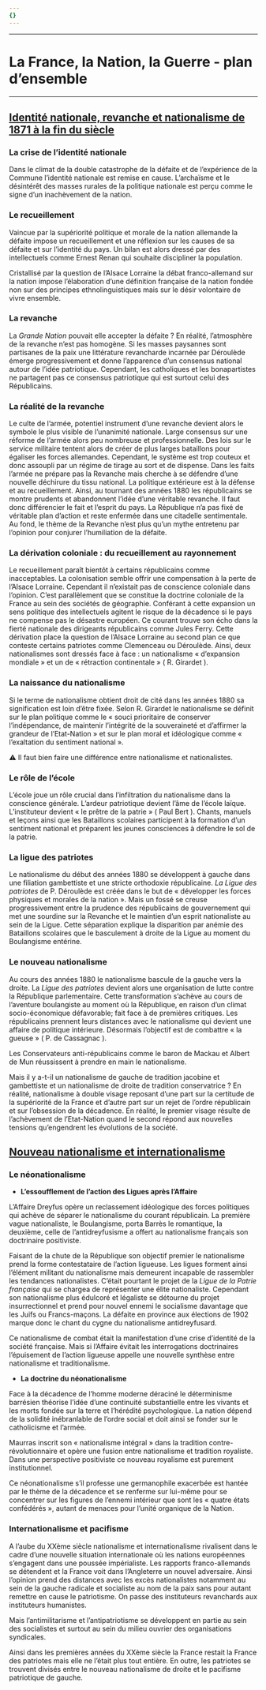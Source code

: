 ```yaml
---
{}
---
```

***
# La France, la Nation, la Guerre - plan d’ensemble
***
## <u>Identité nationale, revanche et nationalisme de 1871 à la fin du siècle</u>

### La crise de l’identité nationale 

Dans le climat de la double catastrophe de la défaite et de l’expérience de la Commune l’identité nationale est remise en cause. L’archaïsme et le désintérêt des masses rurales de la politique nationale est perçu comme le signe d’un inachèvement de la nation.

### Le recueillement 

Vaincue par la supériorité politique et morale de la nation allemande la défaite impose un recueillement et une réflexion sur les causes de sa défaite et sur l’identité du pays. Un bilan est alors dressé par des intellectuels comme Ernest Renan qui souhaite discipliner la population.

Cristallisé par la question de l’Alsace Lorraine la débat franco-allemand sur la nation impose l’élaboration d’une définition française de la nation fondée non sur des principes ethnolinguistiques mais sur le désir volontaire de vivre ensemble.

### La revanche 

La *Grande Nation* pouvait elle accepter la défaite ? En réalité, l’atmosphère de la revanche n’est pas homogène. Si les masses paysannes sont partisanes de la paix une littérature revancharde incarnée par Déroulède émerge progressivement et donne l’apparence d’un consensus national autour de l’idée patriotique. Cependant, les catholiques et les bonapartistes ne partagent pas ce consensus patriotique qui est surtout celui des Républicains.

### La réalité de la revanche 

Le culte de l’armée, potentiel instrument d’une revanche devient alors le symbole le plus visible de l’unanimité nationale. Large consensus sur une réforme de l’armée alors peu nombreuse et professionnelle. Des lois sur le service militaire tentent alors de créer de plus larges bataillons pour égaliser les forces allemandes. Cependant, le système est trop couteux et donc assoupli par un régime de tirage au sort et de dispense. 
Dans les faits l’armée ne prépare pas la Revanche mais cherche à se défendre d’une nouvelle déchirure du tissu national. La politique extérieure est à la défense et au recueillement. Ainsi, au tournant des années 1880 les républicains se montre prudents et abandonnent l’idée d’une véritable revanche.
Il faut donc différencier le fait et l’esprit du pays. La République n’a pas fixé de véritable plan d’action et reste enfermée dans une citadelle sentimentale. Au fond, le thème de la Revanche n’est plus qu’un mythe entretenu par l’opinion pour conjurer l’humiliation de la défaite.

### La dérivation coloniale : du recueillement au rayonnement 

Le recueillement paraît bientôt à certains républicains comme inacceptables. La colonisation semble offrir une compensation à la perte de l’Alsace Lorraine. Cependant il n’existait pas de conscience coloniale dans l’opinion. C’est parallèlement que se constitue la doctrine coloniale de la France au sein des sociétés de géographie. Conférant à cette expansion un sens politique des intellectuels agitent le risque de la décadence si le pays ne compense pas le désastre européen. 
Ce courant trouve son écho dans la fierté nationale des dirigeants républicains comme Jules Ferry. Cette dérivation place la question de l’Alsace Lorraine au second plan ce que conteste certains patriotes comme Clemenceau ou Déroulède.
Ainsi, deux nationalismes sont dressés face à face : un nationalisme « d’expansion mondiale » et un de « rétraction continentale » ( R. Girardet ).

### La naissance du nationalisme 

Si le terme de nationalisme obtient droit de cité dans les années 1880 sa signification est loin d’être fixée. Selon R. Girardet le nationalisme se définit sur le plan politique comme le « souci prioritaire de conserver l’indépendance, de maintenir l’intégrité de la souveraineté et d’affirmer la grandeur de l’Etat-Nation » et sur le plan moral et idéologique comme « l’exaltation du sentiment national ». 

⚠ Il faut bien faire une différence entre nationalisme et nationalistes. 

### Le rôle de l’école 

L’école joue un rôle crucial dans l’infiltration du nationalisme dans la conscience générale. L’ardeur patriotique devient l’âme de l’école laïque. L’instituteur devient « le prêtre de la patrie » ( Paul Bert ). Chants, manuels et leçons ainsi que les Bataillons scolaires participent à la formation d’un sentiment national et préparent les jeunes consciences à défendre le sol de la patrie. 

### La ligue des patriotes 

Le nationalisme du début des années 1880 se développent à gauche dans une filiation gambettiste et une stricte orthodoxie républicaine. *La Ligue des patriotes* de P. Déroulède est créée dans le but de « développer les forces physiques et morales de la nation ». 
Mais un fossé se creuse progressivement entre la prudence des républicains de gouvernement qui met une sourdine sur la Revanche et le maintien d’un esprit nationaliste au sein de la Ligue. Cette séparation explique la disparition par anémie des Bataillons scolaires que le basculement à droite de la Ligue au moment du Boulangisme entérine.

### Le nouveau nationalisme 

Au cours des années 1880 le nationalisme bascule de la gauche vers la droite. La *Ligue des patriotes* devient  alors une organisation de lutte contre la République parlementaire. Cette transformation s’achève au cours de l’aventure boulangiste au moment où la République, en raison d’un climat socio-économique défavorable; fait face à de premières critiques. Les républicains prennent leurs distances avec le nationalisme qui devient une affaire de politique intérieure. Désormais l’objectif est de combattre « la gueuse » ( P. de Cassagnac ).

Les Conservateurs anti-républicains comme le baron de Mackau et Albert de Mun réussissent à prendre en main le nationalisme. 

Mais il y a-t-il un nationalisme de gauche de tradition jacobine et gambettiste et un nationalisme de droite de tradition conservatrice ? En réalité, nationalisme à double visage reposant d’une part sur la certitude de la supériorité de la France et d’autre part sur un rejet de l’ordre républicain et sur l’obsession de la décadence. En réalité, le premier visage résulte de l’achèvement de l’Etat-Nation quand le second répond aux nouvelles tensions qu’engendrent les évolutions de la société.

## <u>Nouveau nationalisme et internationalisme</u>

### Le néonationalisme 

- **L’essoufflement de l’action des Ligues après l’Affaire** 

 L’Affaire Dreyfus opère un reclassement idéologique des forces politiques qui achève de séparer le nationalisme du courant républicain. La première vague nationaliste, le Boulangisme, porta Barrès le romantique, la deuxième, celle de l’antidreyfusisme a offert au nationalisme français son doctrinaire positiviste.  
 
 Faisant de la chute de la République son objectif premier le nationalisme prend la forme contestataire de l’action ligueuse. Les ligues forment ainsi l’élément militant du nationalisme mais demeurent incapable de rassembler les tendances nationalistes. C’était pourtant le projet de la *Ligue de la Patrie française* qui se chargea de représenter une élite nationaliste. Cependant son nationalisme plus édulcoré et légaliste se détourne du projet insurrectionnel et prend pour nouvel ennemi le socialisme davantage que les Juifs ou Francs-maçons. La défaite en province aux élections de 1902 marque donc le chant du cygne du nationalisme antidreyfusard. 
 
 Ce nationalisme de combat était la manifestation d’une crise d’identité de la société française. Mais si l’Affaire évitait les interrogations doctrinaires l’épuisement de l’action ligueuse appelle une nouvelle synthèse entre nationalisme et traditionalisme.

- **La doctrine du néonationalisme**

Face à la décadence de l’homme moderne déraciné le déterminisme barrésien théorise l’idée d’une continuité substantielle entre les vivants et les morts fondée sur la terre et l’hérédité psychologique. La nation dépend de la solidité inébranlable de l’ordre social et doit ainsi se fonder sur le catholicisme et l’armée.

Maurras inscrit son « nationalisme intégral » dans la tradition contre-révolutionnaire et opère une fusion entre nationalisme et tradition royaliste. Dans une perspective positiviste ce nouveau royalisme est purement institutionnel. 

Ce néonationalisme s’il professe une germanophile exacerbée est hantée par le thème de la décadence et se renferme sur lui-même pour se concentrer sur les figures de l’ennemi intérieur que sont les « quatre états confédérés », autant de menaces pour l’unité organique de la Nation. 

### Internationalisme et pacifisme 

A l’aube du XXème siècle nationalisme et internationalisme rivalisent dans le cadre d’une nouvelle situation internationale où les nations européennes s’engagent dans une poussée impérialiste. Les rapports franco-allemands se détendent et la France voit dans l’Angleterre un nouvel adversaire. Ainsi l’opinion prend des distances avec les excès nationalistes notamment au sein de la gauche radicale et socialiste au nom de la paix sans pour autant remettre en cause le patriotisme. On passe des instituteurs revanchards aux instituteurs humanistes.

Mais l’antimilitarisme et l’antipatriotisme se développent en partie au sein des socialistes et surtout au sein du milieu ouvrier des organisations syndicales.

Ainsi dans les premières années du XXème siècle la France restait la France des patriotes mais elle ne l’était plus tout entière. En outre, les patriotes se trouvent divisés entre le nouveau nationalisme de droite et le pacifisme patriotique de gauche. 





